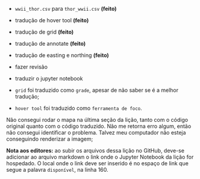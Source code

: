 - `wwii_thor.csv` para `thor_wwii.csv` **(feito)**
- tradução de hover tool **(feito)**
- tradução de grid **(feito)**
- tradução de annotate **(feito)**
- tradução de easting e northing **(feito)**
- fazer revisão
- traduzir o jupyter notebook

- `grid` foi traduzido como `grade`, apesar de não saber se é a melhor tradução;
- `hover tool` foi traduzido como `ferramenta de foco`.

Não consegui rodar o mapa na última seção da lição, tanto com o código original quanto com o código traduzido. Não me retorna erro algum, então não consegui identificar o problema. Talvez meu computador não esteja conseguindo renderizar a imagem;

**Nota aos editores:** ao subir os arquivos dessa lição no GitHub, deve-se adicionar ao arquivo markdown o link onde o Jupyter Notebook da lição for hospedado. O local onde o link deve ser inserido é no espaço de link que segue a palavra `disponível`, na linha 160.



